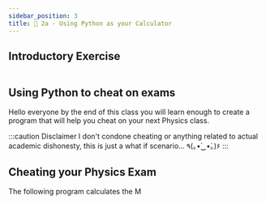 ```yaml
---
sidebar_position: 3
title: 🧮 2a - Using Python as your Calculator
---
```




## Introductory Exercise
```python

```


## Using Python to cheat on exams

Hello everyone by the end of this class you will learn enough to create a
program that will help you cheat on your next Physics class.

:::caution Disclaimer
I don't condone cheating or anything related to actual academic dishonesty, this
is just a what if scenario... 	٩(｡•́‿•̀｡)۶
:::

## Cheating your Physics Exam
The following program calculates the M







